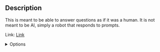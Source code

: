 <!-- # Robot -->
## Description
This is meant to be able to answer questions as if it was a human. It is not meant to be AI, simply a robot that responds to prompts.

Link: [Link](https://agmpenguin2.github.io/main) <!-- [https://agmpenguin2.github.io/main](https://agmpenguin2.github.io/main) -->

<details>
<summary>Options</summary>

 * 1r0b00t
 * 1r0b00T
 * 1r0B0t
 * 1r0B0T
 * 1R0b0t
 * 1R0b0T
 * 1R0B0t
 * 1R0B0T

</details>
